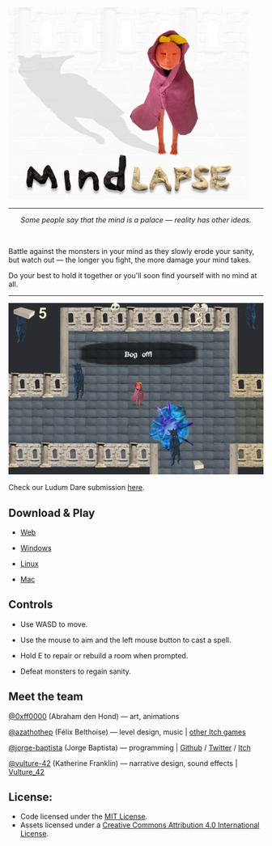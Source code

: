 ![alt text](https://github.com/Belz/jam-ludumdare-08-2018/blob/master/Promotional/Cover.png "Cover")
<hr>

<p align="center"><i>Some people say that the mind is a palace — reality has other ideas.</i></p><br>

Battle against the monsters in your mind as they slowly erode your sanity, but watch out — the longer you fight, the more damage your mind takes. 

Do your best to hold it together or you'll soon find yourself with no mind at all.

<hr>

![alt text](https://github.com/Belz/jam-ludumdare-08-2018/blob/master/Promotional/Gameplay_02.jpg "Gameplay")


Check our Ludum Dare submission [here](https://ldjam.com/events/ludum-dare/42/mindlapse/).


## Download & Play

- [Web](https://azathothep.itch.io/mind)

- [Windows]()

- [Linux]()

- [Mac]()


## Controls

- Use WASD to move.

- Use the mouse to aim and the left mouse button to cast a spell.

- Hold E to repair or rebuild a room when prompted.

- Defeat monsters to regain sanity.


## Meet the team

[@0xff0000](https://ldjam.com/users/0xff0000) (Abraham den Hond) — art, animations

[@azathothep](https://ldjam.com/users/azathothep) (Félix Belthoise) — level design, music | [other Itch games](https://azathothep.itch.io/)

[@jorge-baptista](https://ldjam.com/users/jorge-baptista) (Jorge Baptista) — programming | [Github](https://github.com/Belz/) / [Twitter](https://twitter.com/JorgeBaptista_)  /  [Itch](https://belz.itch.io/)

[@vulture-42](https://ldjam.com/users/jorge-baptista) (Katherine Franklin) — narrative design, sound effects | [Vulture_42](https://twitter.com/Vulture_42)

## License:

- Code licensed under the [MIT License](https://opensource.org/licenses/MIT).
- Assets licensed under a [Creative Commons Attribution 4.0 International License](https://creativecommons.org/licenses/by/4.0/).
